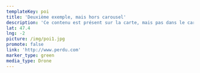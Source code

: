```yaml
---
templateKey: poi
title: 'Deuxième exemple, mais hors carousel'
description: 'Ce contenu est présent sur la carte, mais pas dans le carousel.'
lat: 47.4
lng: -2
picture: /img/poi1.jpg
promote: false
link: 'http://www.perdu.com'
marker_type: green
media_type: Drone
---
```


